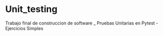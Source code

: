 # Unit_testing
Trabajo final de construccion de software
_
Pruebas Unitarias en Pytest - Ejercicios Simples
